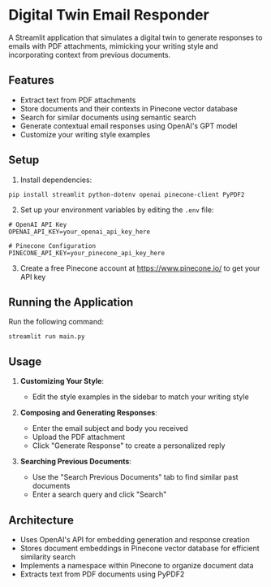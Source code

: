 # Digital Twin Email Responder

A Streamlit application that simulates a digital twin to generate responses to emails with PDF attachments, mimicking your writing style and incorporating context from previous documents.

## Features

- Extract text from PDF attachments
- Store documents and their contexts in Pinecone vector database
- Search for similar documents using semantic search
- Generate contextual email responses using OpenAI's GPT model
- Customize your writing style examples

## Setup

1. Install dependencies:
```
pip install streamlit python-dotenv openai pinecone-client PyPDF2
```

2. Set up your environment variables by editing the `.env` file:
```
# OpenAI API Key
OPENAI_API_KEY=your_openai_api_key_here

# Pinecone Configuration
PINECONE_API_KEY=your_pinecone_api_key_here
```

3. Create a free Pinecone account at https://www.pinecone.io/ to get your API key

## Running the Application

Run the following command:
```
streamlit run main.py
```

## Usage

1. **Customizing Your Style**:
   - Edit the style examples in the sidebar to match your writing style

2. **Composing and Generating Responses**:
   - Enter the email subject and body you received
   - Upload the PDF attachment
   - Click "Generate Response" to create a personalized reply

3. **Searching Previous Documents**:
   - Use the "Search Previous Documents" tab to find similar past documents
   - Enter a search query and click "Search"

## Architecture

- Uses OpenAI's API for embedding generation and response creation
- Stores document embeddings in Pinecone vector database for efficient similarity search
- Implements a namespace within Pinecone to organize document data
- Extracts text from PDF documents using PyPDF2 